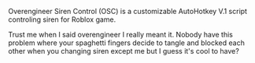 Overengineer Siren Control (OSC) is a customizable AutoHotkey V.1 script controling siren for Roblox game.

Trust me when I said overengineer I really meant it.
Nobody have this problem where your spaghetti fingers decide to tangle and blocked each other when you changing siren except me but I guess it's cool to have?
